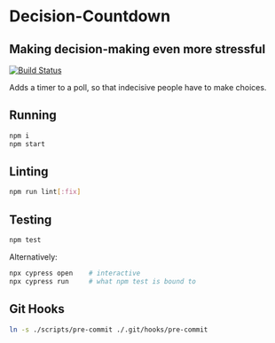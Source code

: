 # Decision-Countdown

## Making decision-making even more stressful

[![Build Status](https://travis-ci.com/guppy0130/decision-countdown.svg?branch=master)](https://travis-ci.com/guppy0130/decision-countdown)

Adds a timer to a poll, so that indecisive people have to make choices.

## Running

```bash
npm i
npm start
```

## Linting

```bash
npm run lint[:fix]
```

## Testing

```bash
npm test
```

Alternatively:

```bash
npx cypress open    # interactive
npx cypress run     # what npm test is bound to
```

## Git Hooks

```bash
ln -s ./scripts/pre-commit ./.git/hooks/pre-commit
```

